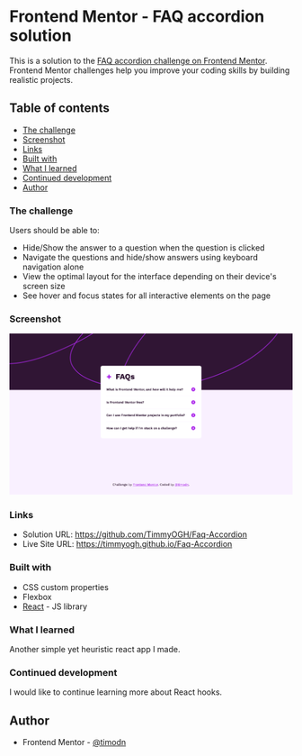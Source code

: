# Frontend Mentor - FAQ accordion solution

This is a solution to the [FAQ accordion challenge on Frontend Mentor](https://www.frontendmentor.io/challenges/faq-accordion-wyfFdeBwBz). Frontend Mentor challenges help you improve your coding skills by building realistic projects. 

## Table of contents

- [The challenge](#the-challenge)
- [Screenshot](#screenshot)
- [Links](#links)
- [Built with](#built-with)
- [What I learned](#what-i-learned)
- [Continued development](#continued-development)
- [Author](#author)

### The challenge

Users should be able to:

- Hide/Show the answer to a question when the question is clicked
- Navigate the questions and hide/show answers using keyboard navigation alone
- View the optimal layout for the interface depending on their device's screen size
- See hover and focus states for all interactive elements on the page

### Screenshot

![](./public/images/faq_accordion_ss.png)

### Links

- Solution URL: https://github.com/TimmyOGH/Faq-Accordion
- Live Site URL: https://timmyogh.github.io/Faq-Accordion

### Built with

- CSS custom properties
- Flexbox
- [React](https://reactjs.org/) - JS library

### What I learned

Another simple yet heuristic react app I made.

### Continued development

I would like to continue learning more about React hooks.

## Author

- Frontend Mentor - [@timodn](https://www.frontendmentor.io/profile/timodn)
